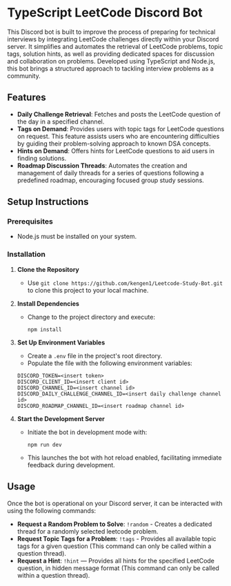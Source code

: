 # TypeScript LeetCode Discord Bot

This Discord bot is built to improve the process of preparing for technical interviews by integrating LeetCode challenges directly within your Discord server. It simplifies and automates the retrieval of LeetCode problems, topic tags, solution hints, as well as providing dedicated spaces for discussion and collaboration on problems. Developed using TypeScript and Node.js, this bot brings a structured approach to tackling interview problems as a community.

## Features

- **Daily Challenge Retrieval**: Fetches and posts the LeetCode question of the day in a specified channel.
- **Tags on Demand**: Provides users with topic tags for LeetCode questions on request. This feature assists users who are encountering difficulties by guiding their problem-solving approach to known DSA concepts.
- **Hints on Demand**: Offers hints for LeetCode questions to aid users in finding solutions.
- **Roadmap Discussion Threads**: Automates the creation and management of daily threads for a series of questions following a predefined roadmap, encouraging focused group study sessions.

## Setup Instructions

### Prerequisites

- Node.js must be installed on your system.

### Installation

1. **Clone the Repository**
   - Use `git clone https://github.com/kengen1/Leetcode-Study-Bot.git` to clone this project to your local machine.

2. **Install Dependencies**
   - Change to the project directory and execute:
     ```
     npm install
     ```

3. **Set Up Environment Variables**
   - Create a `.env` file in the project's root directory.
   - Populate the file with the following environment variables:
    ```
    DISCORD_TOKEN=<insert token>
    DISCORD_CLIENT_ID=<insert client id>
    DISCORD_CHANNEL_ID=<insert channel id>
    DISCORD_DAILY_CHALLENGE_CHANNEL_ID=<insert daily challenge channel id>
    DISCORD_ROADMAP_CHANNEL_ID=<insert roadmap channel id>
    ```

4. **Start the Development Server**
   - Initiate the bot in development mode with:
     ```
     npm run dev
     ```
   - This launches the bot with hot reload enabled, facilitating immediate feedback during development.

## Usage

Once the bot is operational on your Discord server, it can be interacted with using the following commands:

- **Request a Random Problem to Solve**: `!random` - Creates a dedicated thread for a randomly selected leetcode problem.
- **Request Topic Tags for a Problem**: `!tags` - Provides all available topic tags for a given question (This command can only be called within a question thread).
- **Request a Hint**: `!hint` — Provides all hints for the specified LeetCode question, in hidden message format (This command can only be called within a question thread).
